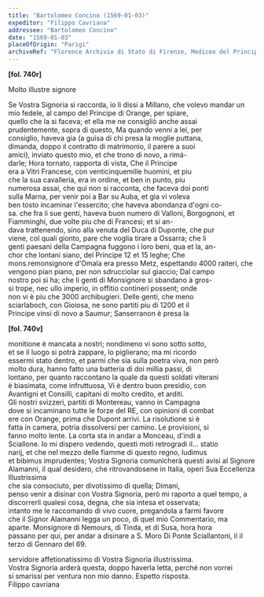 ```yaml
---
title: "Bartolomeo Concino (1569-01-03)"
expeditor: "Filippo Cavriana"
addressee: "Bartolomeo Concino"
date: "1569-01-03"
placeOfOrigin: "Parigi"
archiveRef: "Florence Archivio di Stato di Firenze, Mediceo del Principato, 4850, fols. -"
---
```



**[fol. 740r]**

Molto illustre signore

  
Se Vostra Signoria  si raccorda, io li dissi a Millano, che volevo mandar un  
mio fedele, al campo del Principe di Orange, per spiare,  
quello che la si faceva; et ella me ne consigliò anche assai  
prudentemente, sopra di questo, Ma quando venni a lei, per  
consiglio, haveva gia (a guisa di chi presa la moglie puttana,  
dimanda, doppo il contratto di matrimonio, il parere a suoi  
amici), inviato questo mio, et che trono di novo, a rimá-  
darle; Hora tornato, rapporta di vista, Che il Principe  
era a Vitri Francese, con venticinquemille huomini, et piu  
che la sua cavalleria, era in ordine, et ben in punto, piu  
numerosa assai, che qui non  si racconta, che faceva doi ponti  
sulla Marna, per venir poi a Bar su Auba, et gia vi voleva  
ben tosto incaminar l'essercito; che haveva abondanza d'ogni co-  
sa. che fra li sue genti, haveva buon numero di Valloni, Borgognoni, et Fiamminghi, due volte piu che di Francesi; et si an-  
dava trattenendo, sino alla venuta del Duca di Duponte, che pur  
viene, col quali gionto, pare che voglia tirare a Ossarra; che li  
genti paesani della Campagna fuggono i loro beni, qua et la, an-  
chor che lontani siano, del Principe 12 et 15 leghe; Che  
mons.remonsignore d'Omala era presso Metz, espettando 4000 raiteri, che  
vengono pian piano, per non sdrucciolar sul giaccio; Dal campo  
nostro poi si ha; che li genti di Monsignore  si sbandano à gros-  
si trope, nec ullo imperio, in offitio contineri possent; onde  
non vi è piu che 3000 archibugieri. Delle genti, che meno  
sciarlaboch, con Gioiosa, ne sono partiti piu di 1200 et il  
Principe vinsi di novo a Saumur; Sanserranon  è presa la


**[fol. 740v]**

  
monitione è mancata a nostri; nondimeno vi sono sotto sotto,  
et se il luogo si potrà zappare, lo piglierano; ma mi ricordo  
essermi stato dentro, et parmi che sia sulla poetra viva, non però  
molto dura, hanno fatto una batteria di doi millia passi, di  
lontano, per quanto raccontano la quale da questi soldati viterani  
è biasimata, come infruttuosa, Vi è dentro buon presidio, con  
Avantigni et Consilli, capitani di molto credito, et arditi.  
Gli nostri svizzeri, partiti di Montereau, vanno in Campagna  
dove si incaminano tutte le forze del RE, con opinioni di combat  
ere con Orange, prima che Dupont arrivi. La risolutione si è  
fatta in camera, potria dissolversi per camino. Le provisioni, si  
fanno molto lente. La corta sta in andar a Monceau, d'indi a  
Sciallone. Io mi dispero vedendo, questi moti retrogradi il... statio  
narij, et che nel mezzo delle fiamme di questo regno, ludimus  
et bibimus imprudentes; Vostra Signoria  comunicherà questi avisi al Signore   
Alamanni, il qual desidero, che ritrovandosene in Italia, operi Sua Eccellenza Illustrissima   
che sia consociuto, per divotissimo di quella; Dimani,  
penso venir a disinar con Vostra Signoria, però mi raporto a quel tempo, a  
discorrerli qualesi cosa, degna, che sia intesa et osservata;  
intanto me le raccomando di vivo cuore, pregandola a farmi favore  
che il Signor Alamanni legga un poco, di quel mio Commentario, ma  
aparte. Monsignore di Nemours, di Tinda, et di Susa, hora hora  
passano per qui, per andar a disinare a S. Moro Di Ponte Sciallantoni, il il terzo  di Gennaro del 69.

servidore affetionatissimo  di Vostra Signoria illustrissima.  
Vostra Signoria  arderà questa, doppo haverla letta, perché non vorrei  
si smarissi per ventura non  mio danno. Espetto risposta.  
Filippo cavriana

